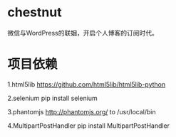 chestnut
========

微信与WordPress的联姻，开启个人博客的订阅时代。


项目依赖
========
1.html5lib https://github.com/html5lib/html5lib-python

2.selenium pip install selenium

3.phantomjs   http://phantomjs.org/ to /usr/local/bin

4.MultipartPostHandler pip install MultipartPostHandler

